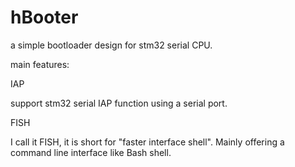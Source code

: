 hBooter
=======

a simple bootloader design for stm32 serial CPU.


main features:

IAP

support stm32 serial IAP function using a serial port.

FISH

I call it FISH, it is short for "faster interface shell". Mainly offering a command line interface like Bash shell.

